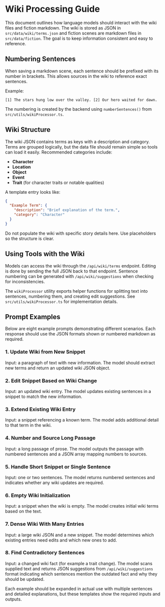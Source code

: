 # Wiki Processing Guide

This document outlines how language models should interact with the wiki files and fiction markdown. The wiki is stored as JSON in `src/data/wiki/terms.json` and fiction scenes are markdown files in `src/data/fiction`. The goal is to keep information consistent and easy to reference.

## Numbering Sentences

When saving a markdown scene, each sentence should be prefixed with its number in brackets. This allows sources in the wiki to reference exact sentences.

Example:

```
[1] The stars hung low over the valley. [2] Our hero waited for dawn.
```

The numbering is created by the backend using `numberSentences()` from `src/utils/wikiProcessor.ts`.

## Wiki Structure

The wiki JSON contains terms as keys with a description and category. Terms are grouped logically, but the data file should remain simple so tools can load it easily. Recommended categories include:

- **Character**
- **Location**
- **Object**
- **Event**
- **Trait** (for character traits or notable qualities)

A template entry looks like:

```json
{
  "Example Term": {
    "description": "Brief explanation of the term.",
    "category": "Character"
  }
}
```

Do not populate the wiki with specific story details here. Use placeholders so the structure is clear.

## Using Tools with the Wiki

Models can access the wiki through the `/api/wiki/terms` endpoint. Editing is done by sending the full JSON back to that endpoint. Sentence numbering can be generated with `/api/wiki/suggestions` when checking for inconsistencies.

The `wikiProcessor` utility exports helper functions for splitting text into sentences, numbering them, and creating edit suggestions. See `src/utils/wikiProcessor.ts` for implementation details.

## Prompt Examples

Below are eight example prompts demonstrating different scenarios. Each response should use the JSON formats shown or numbered markdown as required.

### 1. Update Wiki from New Snippet

Input: a paragraph of text with new information. The model should extract new terms and return an updated wiki JSON object.

### 2. Edit Snippet Based on Wiki Change

Input: an updated wiki entry. The model updates existing sentences in a snippet to match the new information.

### 3. Extend Existing Wiki Entry

Input: a snippet referencing a known term. The model adds additional detail to that term in the wiki.

### 4. Number and Source Long Passage

Input: a long passage of prose. The model outputs the passage with numbered sentences and a JSON array mapping numbers to sources.

### 5. Handle Short Snippet or Single Sentence

Input: one or two sentences. The model returns numbered sentences and indicates whether any wiki updates are required.

### 6. Empty Wiki Initialization

Input: a snippet when the wiki is empty. The model creates initial wiki terms based on the text.

### 7. Dense Wiki With Many Entries

Input: a large wiki JSON and a new snippet. The model determines which existing entries need edits and which new ones to add.

### 8. Find Contradictory Sentences

Input: a changed wiki fact (for example a trait change). The model scans supplied text and returns JSON suggestions from `/api/wiki/suggestions` format indicating which sentences mention the outdated fact and why they should be updated.

Each example should be expanded in actual use with multiple sentences and detailed explanations, but these templates show the required inputs and outputs.

